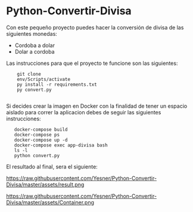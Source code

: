 # Python-Convertir-Divisa

Con este pequeño proyecto puedes hacer la conversión de divisa de las siguientes monedas:
- Cordoba a dolar
- Dolar a cordoba

Las instrucciones para que el proyecto te funcione son las siguientes:

``` 
    git clone
    env/Scripts/activate
    py install -r requirements.txt
    py convert.py
    
 ```

 Si decides crear la imagen en Docker con la finalidad de tener un espacio aislado para correr la aplicacion debes de seguir las siguientes instrucciones:

 ```
    docker-compose build
    docker-compose ps
    docker-compose up -d
    docker-compose exec app-divisa bash
    ls -l
    python convert.py

 ```

 El resultado al final, sera el siguiente:



https://raw.githubusercontent.com/Yesner/Python-Convertir-Divisa/master/assets/result.png




https://raw.githubusercontent.com/Yesner/Python-Convertir-Divisa/master/assets/Container.png